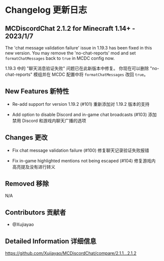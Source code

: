 # Changelog 更新日志

## MCDiscordChat 2.1.2 for Minecraft 1.14+ - 2023/1/7

The 'chat message validation failure' issue in 1.19.3 has been fixed in this new version.
You may remove the 'no-chat-reports' mod and set `formatChatMessages` back to `true` in MCDC config now.

1.19.3 中的 "聊天消息验证失败" 问题已在此新版本中修复。
你现在可以删除 "no-chat-reports" 模组并在 MCDC 配置中将 `formatChatMessages` 改回 `true`。

## New Features 新特性

- Re-add support for version 1.19.2 (#101)
  重新添加对 1.19.2 版本的支持

- Add option to disable Discord and in-game chat broadcasts (#103)
  添加禁用 Discord 和游戏内聊天广播的选项

## Changes 更改

- Fix chat message validation failure (#100)
  修复聊天记录验证失败报错

- Fix in-game highlighted mentions not being escaped (#104)
  修复游戏内高亮提及没有进行转义

## Removed 移除

N/A

## Contributors 贡献者

- @Xujiayao

## Detailed Information 详细信息

https://github.com/Xujiayao/MCDiscordChat/compare/2.1.1...2.1.2